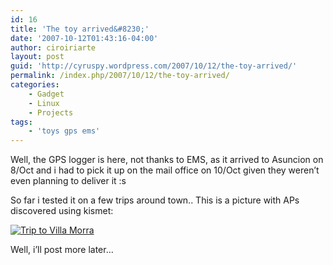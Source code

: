 ```yaml
---
id: 16
title: 'The toy arrived&#8230;'
date: '2007-10-12T01:43:16-04:00'
author: ciroiriarte
layout: post
guid: 'http://cyruspy.wordpress.com/2007/10/12/the-toy-arrived/'
permalink: /index.php/2007/10/12/the-toy-arrived/
categories:
    - Gadget
    - Linux
    - Projects
tags:
    - 'toys gps ems'
---
```


Well, the GPS logger is here, not thanks to EMS, as it arrived to Asuncion on 8/Oct and i had to pick it up on the mail office on 10/Oct given they weren’t even planning to deliver it :s

So far i tested it on a few trips around town.. This is a picture with APs discovered using kismet:

[![Trip to Villa Morra](http://cyruspy.files.wordpress.com/2007/10/paseogps.thumbnail.jpg)](https://iriarte.it/wp-content/uploads/2007/10/paseogps.jpg "Trip to Villa Morra")

Well, i’ll post more later…